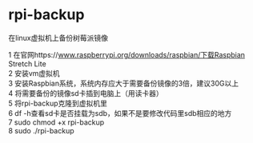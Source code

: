 # rpi-backup
在linux虚拟机上备份树莓派镜像

1 在官网https://www.raspberrypi.org/downloads/raspbian/下载Raspbian Stretch Lite  <br>
2 安装vm虚拟机  <br>
3 安装Raspbian系统，系统内存应大于需要备份镜像的3倍，建议30G以上 <br>
4 将需要备份的镜像sd卡插到电脑上（用读卡器） <br>
5 将rpi-backup克隆到虚拟机里 <br>
6 df -h查看sd卡是否挂载为sdb，如果不是要修改代码里sdb相应的地方 <br>
7 sudo chmod +x rpi-backup <br>
8 sudo ./rpi-backup <br>
